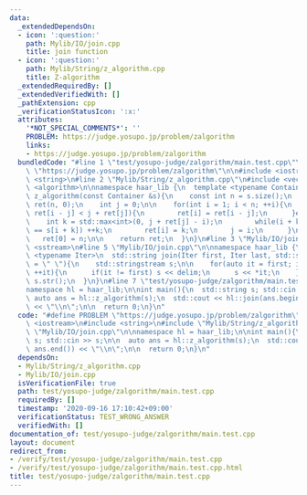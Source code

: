 ```yaml
---
data:
  _extendedDependsOn:
  - icon: ':question:'
    path: Mylib/IO/join.cpp
    title: join function
  - icon: ':question:'
    path: Mylib/String/z_algorithm.cpp
    title: Z-algorithm
  _extendedRequiredBy: []
  _extendedVerifiedWith: []
  _pathExtension: cpp
  _verificationStatusIcon: ':x:'
  attributes:
    '*NOT_SPECIAL_COMMENTS*': ''
    PROBLEM: https://judge.yosupo.jp/problem/zalgorithm
    links:
    - https://judge.yosupo.jp/problem/zalgorithm
  bundledCode: "#line 1 \"test/yosupo-judge/zalgorithm/main.test.cpp\"\n#define PROBLEM\
    \ \"https://judge.yosupo.jp/problem/zalgorithm\"\n\n#include <iostream>\n#include\
    \ <string>\n#line 2 \"Mylib/String/z_algorithm.cpp\"\n#include <vector>\n#include\
    \ <algorithm>\n\nnamespace haar_lib {\n  template <typename Container>\n  std::vector<int>\
    \ z_algorithm(const Container &s){\n    const int n = s.size();\n    std::vector<int>\
    \ ret(n, 0);\n    int j = 0;\n\n    for(int i = 1; i < n; ++i){\n      if(i +\
    \ ret[i - j] < j + ret[j]){\n        ret[i] = ret[i - j];\n      }else{\n    \
    \    int k = std::max<int>(0, j + ret[j] - i);\n        while(i + k < n and s[k]\
    \ == s[i + k]) ++k;\n        ret[i] = k;\n        j = i;\n      }\n    }\n\n \
    \   ret[0] = n;\n\n    return ret;\n  }\n}\n#line 3 \"Mylib/IO/join.cpp\"\n#include\
    \ <sstream>\n#line 5 \"Mylib/IO/join.cpp\"\n\nnamespace haar_lib {\n  template\
    \ <typename Iter>\n  std::string join(Iter first, Iter last, std::string delim\
    \ = \" \"){\n    std::stringstream s;\n\n    for(auto it = first; it != last;\
    \ ++it){\n      if(it != first) s << delim;\n      s << *it;\n    }\n\n    return\
    \ s.str();\n  }\n}\n#line 7 \"test/yosupo-judge/zalgorithm/main.test.cpp\"\n\n\
    namespace hl = haar_lib;\n\nint main(){\n  std::string s; std::cin >> s;\n\n \
    \ auto ans = hl::z_algorithm(s);\n  std::cout << hl::join(ans.begin(), ans.end())\
    \ << \"\\n\";\n\n  return 0;\n}\n"
  code: "#define PROBLEM \"https://judge.yosupo.jp/problem/zalgorithm\"\n\n#include\
    \ <iostream>\n#include <string>\n#include \"Mylib/String/z_algorithm.cpp\"\n#include\
    \ \"Mylib/IO/join.cpp\"\n\nnamespace hl = haar_lib;\n\nint main(){\n  std::string\
    \ s; std::cin >> s;\n\n  auto ans = hl::z_algorithm(s);\n  std::cout << hl::join(ans.begin(),\
    \ ans.end()) << \"\\n\";\n\n  return 0;\n}\n"
  dependsOn:
  - Mylib/String/z_algorithm.cpp
  - Mylib/IO/join.cpp
  isVerificationFile: true
  path: test/yosupo-judge/zalgorithm/main.test.cpp
  requiredBy: []
  timestamp: '2020-09-16 17:10:42+09:00'
  verificationStatus: TEST_WRONG_ANSWER
  verifiedWith: []
documentation_of: test/yosupo-judge/zalgorithm/main.test.cpp
layout: document
redirect_from:
- /verify/test/yosupo-judge/zalgorithm/main.test.cpp
- /verify/test/yosupo-judge/zalgorithm/main.test.cpp.html
title: test/yosupo-judge/zalgorithm/main.test.cpp
---
```

